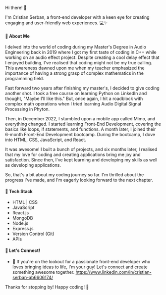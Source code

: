 Hi there! 👋

I'm Cristian Serban, a front-end developer with a keen eye for creating engaging and user-friendly web experiences. 💻✨

#### 🚀 About Me

I delved into the world of coding during my Master's Degree in Audio Engineering back in 2019 where I got my first taste of coding in C++ while working on an audio effect project. Despite creating a cool delay effect that I enjoyed building, I’ve realised that coding might not be my true calling. This awareness dawned upon me when my teacher emphasized the importance of having a strong grasp of complex mathematics in the programming field.

Fast forward two years after finishing my master's, I decided to give coding another shot. I took a free course on learning Python on LinkedIn and thought, "Maybe I'll like this." But, once again, I hit a roadblock with complex math operations when I tried learning Audio Digital Signal Processing in Phyton.

Then, in December 2022, I stumbled upon a mobile app called Mimo, and everything changed. I started learning Front-End Development, covering the basics like loops, if statements, and functions. A month later, I joined their 6-month Front-End Development bootcamp. During the bootcamp, I dove into HTML, CSS, JavaScript, and React.

It was awesome! I built a bunch of projects, and six months later, I realised that my love for coding and creating applications bring me joy and satisfaction. Since then, I've kept learning and developing my skills as well as developing applications.

So, that's a bit about my coding journey so far. I'm thrilled about the progress I've made, and I'm eagerly looking forward to the next chapter.

#### 🔧 Tech Stack

- HTML | CSS
- JavaScript
- React.js
- MongoDB
- Node.js
- Express.js
- Version Control (Git)
- APIs

#### 🤝 Let's Connect!

- 🔗  If you're on the lookout for a passionate front-end developer who loves bringing ideas to life, I'm your guy! Let's connect and create something awesome together.
       https://www.linkedin.com/in/cristian-serban-ab6606174/

Thanks for stopping by! Happy coding! 🚀

<!---
ChrisserDev/ChrisserDev is a ✨ special ✨ repository because its `README.md` (this file) appears on your GitHub profile.
You can click the Preview link to take a look at your changes.
--->
